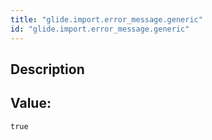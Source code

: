 ```yaml
---
title: "glide.import.error_message.generic"
id: "glide.import.error_message.generic"
---
```

## Description



## Value: 
```
true
```